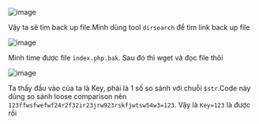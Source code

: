![image](https://github.com/Llam-a/BUUCTF/assets/115911041/47377073-6fc3-403b-b071-8b87d89e1e26)

Vậy ta sẽ tìm back up file.Mình dùng tool `dirsearch` để tìm link back up file

![image](https://github.com/Llam-a/BUUCTF/assets/115911041/3f75cb63-3e1d-49ce-8dc8-e46a85feb8f4)

Mình time được file `index.php.bak`. Sau đó thì wget và đọc file thôi

![image](https://github.com/Llam-a/BUUCTF/assets/115911041/9be95ff9-7d31-4694-bd8c-7f4e8bd552a0)

Ta thấy đầu vào của ta là Key, phải là 1 số so sánh với chuỗi `$str`.Code này dùng so sánh loose comparison nên `123ffwsfwefwf24r2f32ir23jrw923rskfjwtsw54w3=123`. Vậy là `Key=123` là được rồi

